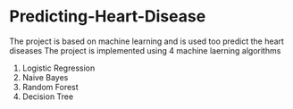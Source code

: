 # Predicting-Heart-Disease
The project is based on machine learning  and is used too predict the heart diseases
The project is implemented using 4 machine laerning algorithms
1. Logistic Regression
2. Naive Bayes
3. Random Forest
4. Decision Tree
